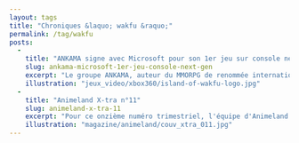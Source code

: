 ```yaml
---
layout: tags
title: "Chroniques &laquo; wakfu &raquo;"
permalink: /tag/wakfu
posts:
  -
    title: "ANKAMA signe avec Microsoft pour son 1er jeu sur console next gen"
    slug: ankama-microsoft-1er-jeu-console-next-gen
    excerpt: "Le groupe ANKAMA, auteur du MMORPG de renommée internationale DOFUS, développe son 1er jeu vidéo pour console, en partenariat avec Microsoft.Le groupe ANKAMA annonce la signature d’un partenariat avec Microsoft dans le cadre du développement de son 1er jeu pour consoles de dernière génération, Islands of Wakfu. Prévu sur Xbox 360, Islands of Wakfu"
    illustration: "jeux_video/xbox360/island-of-wakfu-logo.jpg"
  -
    title: "Animeland X-tra n°11"
    slug: animeland-x-tra-11
    excerpt: "Pour ce onzième numéro trimestriel, l'équipe d'Animeland en version X-tra fait une fois encore la part belle à Wakfu avec un reportage dans les coulisses de la série animée.Au sommaire de ce numéro spécial fantasy, vous retrouverez également :- Hunter x Hunter- .hack//G.U. : le film- Clamp in Wonderland- une interview de Benjamin- un portrait"
    illustration: "magazine/animeland/couv_xtra_011.jpg"
---
```


